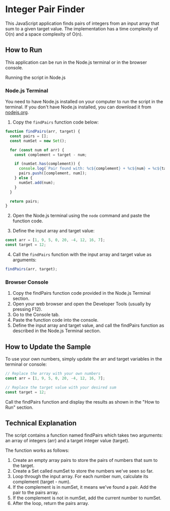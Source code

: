 # Integer Pair Finder

This JavaScript application finds pairs of integers from an input array that sum to a given target value. The implementation has a time complexity of O(n) and a space complexity of O(n).

## How to Run

This application can be run in the Node.js terminal or in the browser console.

Running the script in Node.js 

### Node.js Terminal

You need to have Node.js installed on your computer to run the script in the terminal. If you don't have Node.js installed, you can download it from [nodejs.org](https://nodejs.org/en/download/).

1. Copy the `findPairs` function code below:

```javascript
function findPairs(arr, target) {
  const pairs = [];
  const numSet = new Set();

  for (const num of arr) {
    const complement = target - num;

    if (numSet.has(complement)) {
      console.log(`Pair found with: %c${complement} + %c${num} = %c${target}`, 'color: green', 'color: green', 'color: green');
      pairs.push([complement, num]);
    } else {
      numSet.add(num);
    }
  }

  return pairs;
}
```

2. Open the Node.js terminal using the `node` command and paste the function code.

3. Define the input array and target value:

```javascript
const arr = [1, 9, 5, 0, 20, -4, 12, 16, 7];
const target = 12;
```

4. Call the `findPairs` function with the input array and target value as arguments:

```javascript
findPairs(arr, target);
```

### Browser Console

1. Copy the findPairs function code provided in the Node.js Terminal section.
2. Open your web browser and open the Developer Tools (usually by pressing F12).
3. Go to the Console tab.
4. Paste the function code into the console.
5. Define the input array and target value, and call the findPairs function as described in the Node.js Terminal section.

## How to Update the Sample

To use your own numbers, simply update the arr and target variables in the terminal or console:
  
```javascript
// Replace the array with your own numbers
const arr = [1, 9, 5, 0, 20, -4, 12, 16, 7];

// Replace the target value with your desired sum
const target = 12;
```

Call the findPairs function and display the results as shown in the "How to Run" section.

## Technical Explanation

The script contains a function named findPairs which takes two arguments: an array of integers (arr) and a target integer value (target).

The function works as follows:

1. Create an empty array pairs to store the pairs of numbers that sum to the target.
2. Create a Set called numSet to store the numbers we've seen so far.
3. Loop through the input array. For each number num, calculate its complement (target - num).
4. If the complement is in numSet, it means we've found a pair. Add the pair to the pairs array.
5. If the complement is not in numSet, add the current number to numSet.
6. After the loop, return the pairs array.